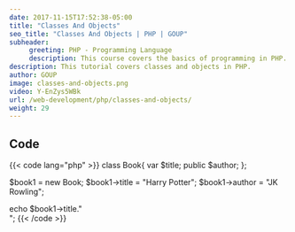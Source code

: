 ```yaml
---
date: 2017-11-15T17:52:38-05:00
title: "Classes And Objects"
seo_title: "Classes And Objects | PHP | GOUP"
subheader:
     greeting: PHP - Programming Language
     description: This course covers the basics of programming in PHP. Work your way through the videos/articles and I'll teach you everything you need to know to start your programming journey!
description: This tutorial covers classes and objects in PHP.
author: GOUP
image: classes-and-objects.png
video: Y-EnZys5WBk
url: /web-development/php/classes-and-objects/
weight: 29
---
```


## Code

{{< code lang="php" >}}
class Book{
     var $title;
     public $author;
};


$book1 = new Book;
$book1->title = "Harry Potter";
$book1->author = "JK Rowling";

echo $book1->title."<br>";
{{< /code >}}